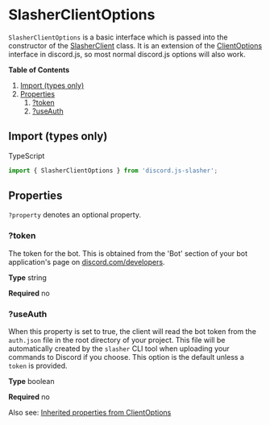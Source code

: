 # SlasherClientOptions
`SlasherClientOptions` is a basic interface which is passed into the constructor of the [SlasherClient](./SlasherClient.md) class. It is an extension of the [ClientOptions](https://discord.js.org/#/docs/main/stable/typedef/ClientOptions) interface in discord.js, so most normal discord.js options will also work.

**Table of Contents**
1. [Import (types only)](#import-types-only)
2. [Properties](#properties)
    1. [?token](#token)
    2. [?useAuth](#useauth)

## Import (types only)
TypeScript
```typescript
import { SlasherClientOptions } from 'discord.js-slasher';
```

## Properties
`?property` denotes an optional property.

### ?token
The token for the bot. This is obtained from the 'Bot' section of your bot application's page on [discord.com/developers](https://discord.com/developers).

**Type**
string

**Required** no


### ?useAuth
When this property is set to true, the client will read the bot token from the `auth.json` file in the root directory of your project. This file will be automatically created by the `slasher` CLI tool when uploading your commands to Discord if you choose. This option is the default unless a `token` is provided.

**Type**
boolean

**Required** no

Also see: [Inherited properties from ClientOptions](https://discord.js.org/#/docs/main/stable/typedef/ClientOptions)